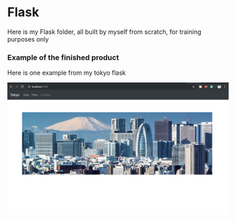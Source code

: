 # Flask

Here is my Flask folder, all built by myself from scratch, for training purposes only

### Example of the finished product

Here is one example from my tokyo flask

![Tokyo](Images/Tokyo.png)


